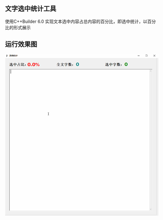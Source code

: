 ## 文字选中统计工具
使用C++Builder 6.0 实现文本选中内容占总内容的百分比，即选中统计，以百分比的形式展示
## 运行效果图
![image](https://github.com/LI8023NING/SelectStatistics/blob/main/BCB.gif)

